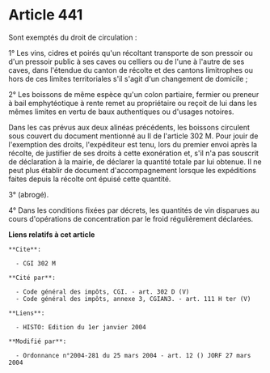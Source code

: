 # Article 441

Sont exemptés du droit de circulation :

1° Les vins, cidres et poirés qu'un récoltant transporte de son pressoir ou d'un pressoir public à ses caves ou celliers ou
de l'une à l'autre de ses caves, dans l'étendue du canton de récolte et des cantons limitrophes ou hors de ces limites
territoriales s'il s'agit d'un changement de domicile ; 

2° Les boissons de même espèce qu'un colon partiaire, fermier ou preneur à bail emphytéotique à rente remet au propriétaire
ou reçoit de lui dans les mêmes limites en vertu de baux authentiques ou d'usages notoires. 

Dans les cas prévus aux deux alinéas précédents, les boissons circulent sous couvert du document mentionné au II de l'article
302 M. Pour jouir de l'exemption des droits, l'expéditeur est tenu, lors du premier envoi après la récolte, de justifier de
ses droits à cette exonération et, s'il n'a pas souscrit de déclaration à la mairie, de déclarer la quantité totale par lui
obtenue. Il ne peut plus établir de document d'accompagnement lorsque les expéditions faites depuis la récolte ont épuisé
cette quantité.

3° (abrogé).

4° Dans les conditions fixées par décrets, les quantités de vin disparues au cours d'opérations de concentration par le froid
régulièrement déclarées.

**Liens relatifs à cet article**

	**Cite**:

	  - CGI 302 M

	**Cité par**:

	  - Code général des impôts, CGI. - art. 302 D (V)
	  - Code général des impôts, annexe 3, CGIAN3. - art. 111 H ter (V)

	**Liens**:

	  - HISTO: Edition du 1er janvier 2004

	**Modifié par**:

	  - Ordonnance n°2004-281 du 25 mars 2004 - art. 12 () JORF 27 mars 2004

